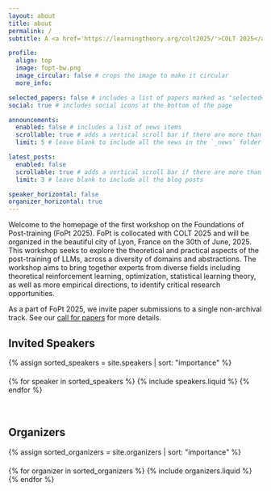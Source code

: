 ```yaml
---
layout: about
title: about
permalink: /
subtitle: A <a href='https://learningtheory.org/colt2025/'>COLT 2025</a> workshop<br> June 30th, 2025 in <a href='https://www.ens-lyon.fr/'>Lyon, France</a>

profile:
  align: top
  image: fopt-bw.png
  image_circular: false # crops the image to make it circular
  more_info:

selected_papers: false # includes a list of papers marked as "selected={true}"
social: true # includes social icons at the bottom of the page

announcements:
  enabled: false # includes a list of news items
  scrollable: true # adds a vertical scroll bar if there are more than 3 news items
  limit: 5 # leave blank to include all the news in the `_news` folder

latest_posts:
  enabled: false
  scrollable: true # adds a vertical scroll bar if there are more than 3 new posts items
  limit: 3 # leave blank to include all the blog posts

speaker_horizontal: false
organizer_horizontal: true
---
```


Welcome to the homepage of the first workshop on the Foundations of Post-training (FoPt 2025). FoPt is collocated with COLT 2025 and will be organized in the beautiful city of Lyon, France on the 30th of June, 2025. This workshop seeks to explore the theoretical and practical aspects of the post-training of LLMs, across a diversity of domains and abstractions. The workshop aims to bring together experts from diverse fields including theoretical reinforcement learning, optimization, statistical learning theory, as well as more empirical directions, to identify critical research opportunities.

As a part of FoPt 2025, we invite paper submissions to a single non-archival track. See our [call for papers](https://fopt-workshop.github.io/cfp/) for more details.

## Invited Speakers
{% assign sorted_speakers = site.speakers | sort: "importance" %}
<div style="margin-top: 20px; display: flex; gap: 20px; flex-wrap: wrap; justify-content: center">
  {% for speaker in sorted_speakers %}
    {% include speakers.liquid %}
  {% endfor %}
</div>
<br><br>

## Organizers
{% assign sorted_organizers = site.organizers | sort: "importance" %}
<div style="margin-top: 20px; display: flex; gap: 20px; flex-wrap: wrap; justify-content: center">
  {% for organizer in sorted_organizers %}
    {% include organizers.liquid %}
  {% endfor %}
</div>
<br><br>
